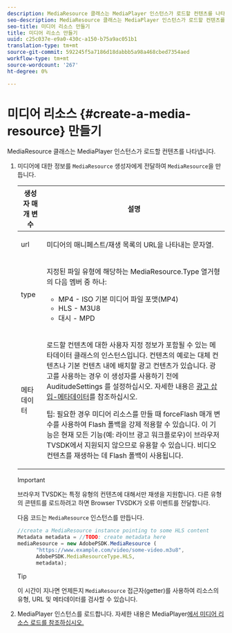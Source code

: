 ```yaml
---
description: MediaResource 클래스는 MediaPlayer 인스턴스가 로드할 컨텐츠를 나타냅니다.
seo-description: MediaResource 클래스는 MediaPlayer 인스턴스가 로드할 컨텐츠를 나타냅니다.
seo-title: 미디어 리소스 만들기
title: 미디어 리소스 만들기
uuid: c25c037e-e9a0-430c-a150-b75a9ac051b1
translation-type: tm+mt
source-git-commit: 592245f5a7186d18dabbb5a98a468cbed7354aed
workflow-type: tm+mt
source-wordcount: '267'
ht-degree: 0%

---
```



# 미디어 리소스 {#create-a-media-resource} 만들기

MediaResource 클래스는 MediaPlayer 인스턴스가 로드할 컨텐츠를 나타냅니다.

1. 미디어에 대한 정보를 `MediaResource` 생성자에게 전달하여 `MediaResource`을 만듭니다.

   <table id="table_DD0D5D9129D54F73881399B9B4FF546A"> 
    <thead> 
    <tr> 
    <th colname="col1" class="entry"> 생성자 매개 변수 </th> 
    <th colname="col2" class="entry"> 설명 </th> 
    </tr> 
    </thead>
    <tbody> 
    <tr> 
    <td colname="col1"> <p>url </p> </td> 
    <td colname="col2"> <p>미디어의 매니페스트/재생 목록의 URL을 나타내는 문자열. </p> </td> 
    </tr> 
    <tr> 
    <td colname="col1"> <p>type </p> </td> 
    <td colname="col2"> <p>지정된 파일 유형에 해당하는 <span class="codeph"> MediaResource.Type </span> 열거형의 다음 멤버 중 하나: </p> <p> 
    <ul id="ul_E9689FA06DC94BF4848F16E1F2F01A59"> 
    <li id="li_83A14B96CDC648C6AF6F5FA745343E1F"> <span class="codeph"> MP4  </span> - ISO 기본 미디어 파일 포맷(MP4) </li> 
    <li id="li_FCD355151515412D9A78C3815DD09129"> <span class="codeph"> HLS  </span> - M3U8 </li> 
    <li id="li_9D3D306D49264830AC6EFB1F49524A3B"> <span class="codeph"> 대시  </span> - MPD </li> 
    </ul> </p> <p></p> </td> 
    </tr> 
    <tr> 
    <td colname="col1"> <p>메타데이터 </p> </td> 
    <td colname="col2"> <p>로드할 컨텐츠에 대한 사용자 지정 정보가 포함될 수 있는 <span class="codeph"> 메타데이터 </span> 클래스의 인스턴스입니다. 컨텐츠의 예로는 대체 컨텐츠나 기본 컨텐츠 내에 배치할 광고 컨텐츠가 있습니다. 광고를 사용하는 경우 이 생성자를 사용하기 전에 <span class="codeph"> AuditudeSettings </span>를 설정하십시오. 자세한 내용은 <a href="../../ad-insertion/ad-insertion-metadata/c-psdk-browser-tvsdk-2.4-ad-insertion-metadata.md">광고 삽입-메타데이터</a>를 참조하십시오. </p> <p>팁: 필요한 경우 미디어 리소스를 만들 때 <span class="codeph"> forceFlash </span> 매개 변수를 사용하여 Flash 폴백을 강제 적용할 수 있습니다. 이 기능은 현재 모든 기능(예: 라이브 광고 워크플로우)이 브라우저 TVSDK에서 지원되지 않으므로 유용할 수 있습니다. 비디오 컨텐츠를 재생하는 데 Flash 폴백이 사용됩니다. </p> </td> 
    </tr> 
    </tbody> 
   </table>

   >[!IMPORTANT]
   >
   >브라우저 TVSDK는 특정 유형의 컨텐츠에 대해서만 재생을 지원합니다. 다른 유형의 콘텐트를 로드하려고 하면 Browser TVSDK가 오류 이벤트를 전달합니다.

   다음 코드는 `MediaResource` 인스턴스를 만듭니다.

   ```js
   //create a MediaResource instance pointing to some HLS content 
   Metadata metadata = //TODO: create metadata here 
   mediaResource = new AdobePSDK.MediaResource ( 
         "https://www.example.com/video/some-video.m3u8", 
         AdobePSDK.MediaResourceType.HLS,  
         metadata);
   ```

   >[!TIP]
   >
   >이 시간이 지나면 언제든지 `MediaResource` 접근자(getter)를 사용하여 리소스의 유형, URL 및 메타데이터를 검사할 수 있습니다.

1. MediaPlayer 인스턴스를 로드합니다. 자세한 내용은 MediaPlayer[에서 미디어 리소스 로드를 참조하십시오.](../../content-playback-options-browser-tvsdk/mediaplayer-initialize-for-video/t-psdk-browser-tvsdk-2.4-media-resource-load.md)
